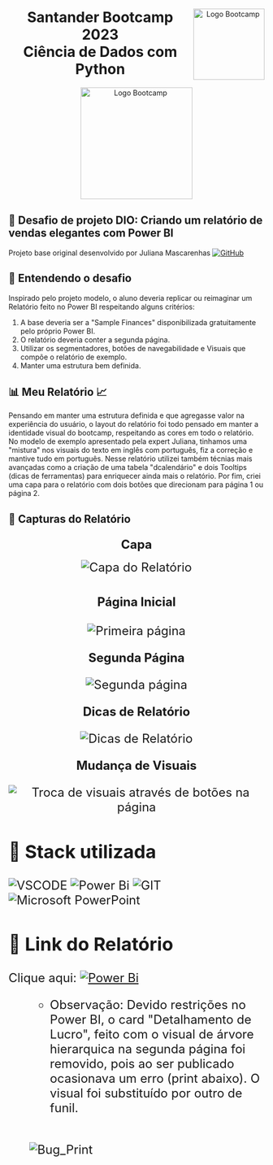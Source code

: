 <div align="center">
<img src="https://hermes.digitalinnovation.one/assets/diome/logo-full.svg" alt="Logo Bootcamp" width="140" align="right">
<h1>Santander Bootcamp 2023 <br> Ciência de Dados com Python</h1>
<img src="https://hermes.dio.me/tracks/03253ff0-95b9-4904-84e7-2063e9d6cb26.png" alt="Logo Bootcamp" width="220">
</div>

##  :brain: Desafio de projeto DIO: Criando um relatório de vendas elegantes com Power BI
Projeto base original desenvolvido por Juliana Mascarenhas  [![GitHub](https://img.shields.io/badge/github-%23121011.svg?style=for-the-badge&logo=github&logoColor=white)](https://github.com/julianazanelatto/power_bi_analyst/tree/main/M%C3%B3dulo%202)
</a>

## :rocket: Entendendo o desafio
Inspirado pelo projeto modelo, o aluno deveria replicar ou reimaginar um Relatório feito no Power BI respeitando alguns critérios:<br>
<OL>
  <LI> A base deveria ser a "Sample Finances" disponibilizada gratuitamente pelo próprio Power BI.
  <LI> O relatório deveria conter a segunda página.
  <LI> Utilizar os segmentadores, botões de navegabilidade e Visuais que compõe o relatório de exemplo.
  <LI> Manter uma estrutura bem definida.
</OL>

## :bar_chart: Meu Relatório  :chart_with_upwards_trend:
Pensando em manter uma estrutura definida e que agregasse valor na experiência do usuário, o layout do relatório foi todo pensado em manter a identidade visual do bootcamp, respeitando as cores em todo o relatório. No modelo de exemplo apresentado pela expert Juliana, tinhamos uma "mistura" nos visuais do texto em inglês com português, fiz a correção e mantive tudo em português. Nesse relatório utilizei também técnias mais avançadas como a criação de uma tabela "dcalendário" e dois Tooltips (dicas de ferramentas) para enriquecer ainda mais o relatório. Por fim, criei uma capa para o relatório com dois botões que direcionam para página 1 ou página 2.

## :camera_flash: Capturas do Relatório

### <p align="center"><font size="5"><b>Capa</B></p>

<div align="center">
<img src="https://github.com/JaimeMoreira/Desafio-DIO-PBI/assets/127636282/bcfdf83b-ef25-421d-a15b-fe12c656f9c2" alt="Capa do Relatório"><BR></div>

### <p align="center"><font size="5"><B>Página Inicial</B></p>

<div align="center">
<img src="https://github.com/JaimeMoreira/Desafio-DIO-PBI/assets/127636282/bdcc609d-5489-4753-877e-a9dadfcf1c57" alt="Primeira página"><BR></div>

<p align="center"><font size="5"><B>Segunda Página</B></p>

<div align="center">
<img src="https://github.com/JaimeMoreira/Desafio-DIO-PBI/assets/127636282/477496ab-fc3a-4ab8-8be8-3cbe3acc7287" alt="Segunda página"><BR></div>

<p align="center"><font size="5"><B>Dicas de Relatório</B></p>

<div align="center">
<img src="https://github.com/JaimeMoreira/Desafio-DIO-PBI/assets/127636282/f7fbce37-f031-4e94-994d-bf68c3cc50b0" alt="Dicas de Relatório" >
<BR></div>

<p align="center"><font size="5"><B>Mudança de Visuais</B></p>

<div align="center">
<img src="https://github.com/JaimeMoreira/Desafio-DIO-PBI/assets/127636282/5894392e-762a-4bce-a00a-0b355ef13375" alt="Troca de visuais através de botões na página" >
<BR></div>

<p>

## :battery: Stack utilizada
![VSCODE](https://img.shields.io/badge/Visual%20Studio%20Code-007ACC.svg?style=for-the-badge&logo=Visual-Studio-Code&logoColor=white)
![Power Bi](https://img.shields.io/badge/power_bi-F2C811?style=for-the-badge&logo=powerbi&logoColor=black)
![GIT](https://img.shields.io/badge/Git-F05032.svg?style=for-the-badge&logo=Git&logoColor=white)
![Microsoft PowerPoint](https://img.shields.io/badge/Microsoft_PowerPoint-B7472A?style=for-the-badge&logo=microsoft-powerpoint&logoColor=white)
</p>

## :link:	 Link do Relatório

Clique aqui: [![Power Bi](https://img.shields.io/badge/power_bi-F2C811?style=for-the-badge&logo=powerbi&logoColor=black)](https://app.powerbi.com/view?r=eyJrIjoiMGQyMjY4OWYtODk1OS00ZDQ5LWFkNDItZDM4NGExMjAzMTU0IiwidCI6IjkyOGMzNzkzLTJkMDEtNGI4ZS04ODA3LWM4MmZlNzc4N2IwNiJ9&pageName=ReportSectionc8ae267b11332c9e72b5)
<OL>
  <UL>
  <li> Observação: Devido restrições no Power BI, o card "Detalhamento de Lucro", feito com o visual de árvore hierarquica na segunda página foi removido, pois ao ser publicado ocasionava um erro (print abaixo). O visual foi substituído por outro de funil.
  </li>
  </ul><br>

  ![Bug_Print](https://github.com/JaimeMoreira/Desafio-DIO-PBI/assets/127636282/171a0302-19f0-49ad-8aa4-7914d553a66e)

